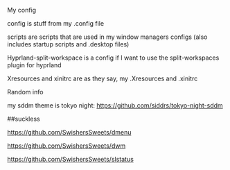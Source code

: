 My config

config is stuff from my .config file 

scripts are scripts that are used in my window managers configs (also includes startup scripts and .desktop files)

Hyprland-split-workspace is a config if I want to use the split-workspaces plugin for hyprland

Xresources and xinitrc are as they say, my .Xresources and .xinitrc



Random info

my sddm theme is tokyo night: https://github.com/siddrs/tokyo-night-sddm



##suckless

https://github.com/SwishersSweets/dmenu

https://github.com/SwishersSweets/dwm

https://github.com/SwishersSweets/slstatus
